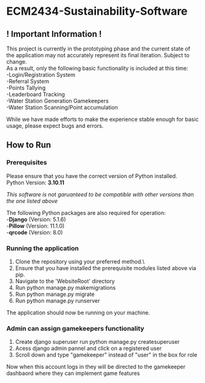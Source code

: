 # ECM2434-Sustainability-Software

## ! Important Information !
This project is currently in the prototyping phase and the current state of the application may not accurately represent its final iteration. Subject to change.\
As a result, only the following basic functionality is included at this time:\
-Login/Registration System\
-Referral System\
-Points Tallying\
-Leaderboard Tracking\
-Water Station Generation Gamekeepers\
-Water Station Scanning/Point accumulation

While we have made efforts to make the experience stable enough for basic usage, please expect bugs and errors.

## How to Run

### Prerequisites
Please ensure that you have the correct version of Python installed.\
Python Version: **3.10.11**

*This software is not garuanteed to be compatible with other versions than the one listed above*

The following Python packages are also required for operation:\
-**Django** (Version: 5.1.6)\
-**Pillow** (Version: 11.1.0)\
-**qrcode** (Version: 8.0)

### Running the application
1. Clone the repository using your preferred method.\
2. Ensure that you have installed the prerequisite modules listed above via pip.
3. Navigate to the 'WebsiteRoot' directory
4. Run python manage.py makemigrations
5. Run python manage.py migrate
6. Run python manage.py runserver

The application should now be running on your machine.

### Admin can assign gamekeepers functionality 
1. Create django superuser run python manage.py createsuperuser
2. Acess django admin pannel and click on a registered user
3. Scroll down and type "gamekeeper" instead of "user" in the box for role

Now when this account logs in they will be directed to the gamekeeper dashbaord where they can implement game features

